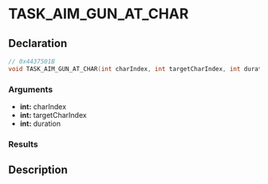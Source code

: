 # TASK_AIM_GUN_AT_CHAR

## Declaration
```cpp
// 0x4437501B
void TASK_AIM_GUN_AT_CHAR(int charIndex, int targetCharIndex, int duration);
```

### Arguments
- **int:** charIndex
- **int:** targetCharIndex
- **int:** duration

### Results

## Description
